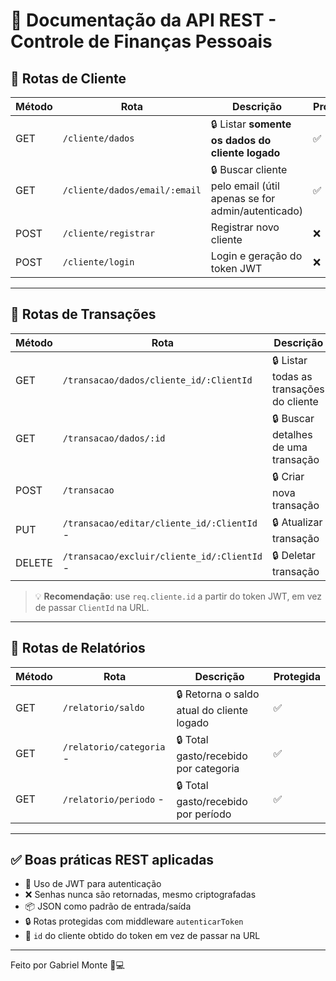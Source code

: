 
# 📘 Documentação da API REST - Controle de Finanças Pessoais

## 🔹 Rotas de Cliente

| Método | Rota                              | Descrição                                                           | Protegida |
|--------|-----------------------------------|----------------------------------------------------------------------|-----------|
| GET    | `/cliente/dados`                  | 🔒 Listar **somente os dados do cliente logado**                    | ✅        |
| GET    | `/cliente/dados/email/:email`     | 🔒 Buscar cliente pelo email (útil apenas se for admin/autenticado) | ✅        |
| POST   | `/cliente/registrar`              | Registrar novo cliente                                              | ❌        |
| POST   | `/cliente/login`                  | Login e geração do token JWT                                        | ❌        |

---

## 🔹 Rotas de Transações

| Método | Rota                                          | Descrição                                         | Protegida |
|--------|-----------------------------------------------|---------------------------------------------------|-----------|
| GET    | `/transacao/dados/cliente_id/:ClientId`       | 🔒 Listar todas as transações do cliente          | ✅        |
| GET    | `/transacao/dados/:id`                        | 🔒 Buscar detalhes de uma transação               | ✅        |
| POST   | `/transacao`                                  | 🔒 Criar nova transação                           | ✅        |
| PUT    | `/transacao/editar/cliente_id/:ClientId`  -   | 🔒 Atualizar transação                            | ✅        |
| DELETE | `/transacao/excluir/cliente_id/:ClientId` -   | 🔒 Deletar transação                              | ✅        |

> 💡 **Recomendação**: use `req.cliente.id` a partir do token JWT, em vez de passar `ClientId` na URL.

---

## 🔹 Rotas de Relatórios

| Método | Rota                          | Descrição                                  | Protegida |
|--------|-------------------------------|--------------------------------------------|-----------|
| GET    | `/relatorio/saldo`            | 🔒 Retorna o saldo atual do cliente logado | ✅        |
| GET    | `/relatorio/categoria`   -    | 🔒 Total gasto/recebido por categoria      | ✅        |
| GET    | `/relatorio/periodo`     -    | 🔒 Total gasto/recebido por período        | ✅        |

---

## ✅ Boas práticas REST aplicadas

- 🔐 Uso de JWT para autenticação
- ❌ Senhas nunca são retornadas, mesmo criptografadas
- 📦 JSON como padrão de entrada/saída
- 🔒 Rotas protegidas com middleware `autenticarToken`
- 🧼 `id` do cliente obtido do token em vez de passar na URL

---

Feito por Gabriel Monte 🧠💻
